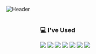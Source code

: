 ![Header](https://capsule-render.vercel.app/api?type=waving&color=FEEE96&height=150&section=header)

<div style="display: flex; justify-content: space-around; align-items: center;">
    
  <!-- I've Used -->
  <div>
    <h3>💻 I've Used</h3>
    <p>
      <img src="https://img.shields.io/badge/JavaScript-F7DF1E?style=for-the-badge&logo=javascript&logoColor=black"/>
      <img src="https://img.shields.io/badge/TypeScript-3178C6?style=for-the-badge&logo=typescript&logoColor=white"/>
      <img src="https://img.shields.io/badge/Python-3776AB?style=for-the-badge&logo=python&logoColor=white"/>
      <img src="https://img.shields.io/badge/React-20232A?style=for-the-badge&logo=react&logoColor=61DAFB"/>
      <img src="https://img.shields.io/badge/GitHub-181717?style=for-the-badge&logo=github&logoColor=white"/>
      <img src="https://img.shields.io/badge/Figma-F24E1E?style=for-the-badge&logo=figma&logoColor=white"/>
      <img src="https://img.shields.io/badge/Notion-000000?style=for-the-badge&logo=notion&logoColor=white"/>
<!--       <img src="https://img.shields.io/badge/Node.js-43853D?style=for-the-badge&logo=node.js&logoColor=white"/> -->
<!--       <img src="https://img.shields.io/badge/ESLint-3A33D1?style=for-the-badge&logo=eslint&logoColor=white"/>
      <img src="https://img.shields.io/badge/Swagger-85EA2D?style=for-the-badge&logo=swagger&logoColor=black"/> -->
    </p>
  </div>

  <!-- Most Used Languages -->
  <div>
    <!-- <img src="https://github-readme-stats.vercel.app/api/top-langs/?username=tgyeongt"/> -->
  </div>
</div>

<!-- ![Footer](https://capsule-render.vercel.app/api?type=waving&color=FEEE96&height=150&section=footer) -->
